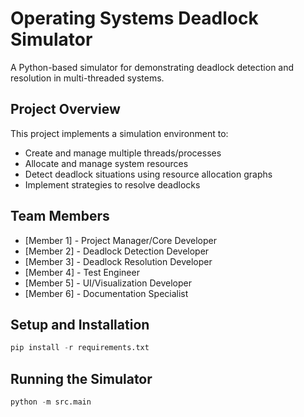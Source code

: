 # Operating Systems Deadlock Simulator

A Python-based simulator for demonstrating deadlock detection and resolution in multi-threaded systems.

## Project Overview
This project implements a simulation environment to:
- Create and manage multiple threads/processes
- Allocate and manage system resources
- Detect deadlock situations using resource allocation graphs
- Implement strategies to resolve deadlocks

## Team Members
- [Member 1] - Project Manager/Core Developer
- [Member 2] - Deadlock Detection Developer
- [Member 3] - Deadlock Resolution Developer
- [Member 4] - Test Engineer
- [Member 5] - UI/Visualization Developer
- [Member 6] - Documentation Specialist

## Setup and Installation
```python
pip install -r requirements.txt
```
## Running the Simulator
```python
python -m src.main
```
